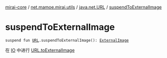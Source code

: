 [mirai-core](../../index.md) / [net.mamoe.mirai.utils](../index.md) / [java.net.URL](index.md) / [suspendToExternalImage](./suspend-to-external-image.md)

# suspendToExternalImage

`suspend fun `[`URL`](https://docs.oracle.com/javase/6/docs/api/java/net/URL.html)`.suspendToExternalImage(): `[`ExternalImage`](../-external-image/index.md)

在 [IO](#) 中进行 [URL.toExternalImage](to-external-image.md)

